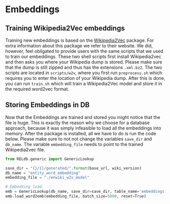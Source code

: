 # Embeddings
## Training Wikipedia2Vec embeddings
Training new embeddings is based on the [Wikipedia2Vec](http://wikipedia2vec.github.io/) package. For extra information
about this package we refer to their website. We did, however, feel obligated to provide users with the same scripts that
we used to train our embeddings. These two shell scripts first install Wikipedia2vec and then asks you where
your Wikipedia dump is stored. Please make sure that the dump is still zipped and thus has the extensions `.xml.bz2`.
The two scripts are located in `scripts/w2v`, where you first run `preprocess.sh` which requires you to enter the
location of your Wikipedia dump. After this is done, you can run `train.sh` which will train a Wikipedia2Vec model and
store it in the required word2vec format.

## Storing Embeddings in DB
Now that the Embeddings are trained and stored you might notice that the file is huge. This is exactly the reason
why we choose for a database approach, because it was simply infeasible to load all the embeddings into memory. After 
the package is installed, all we have to do is run the code below. Please make sure to not not change the variables `save_dir`
and `db_name`. The variable `embedding_file` needs to point to the trained Wikipedia2vec file.

```python
from RELdb.generic import GenericLookup

save_dir = "{}/{}/generated/".format(base_url, wiki_version)
db_name = "entity_word_embedding"
embedding_file = "./enwiki_w2v_model"

# Embedding load.
emb = GenericLookup(db_name, save_dir=save_dir, table_name='embeddings')
emb.load_word2emb(embedding_file, batch_size=5000, reset=True)
```